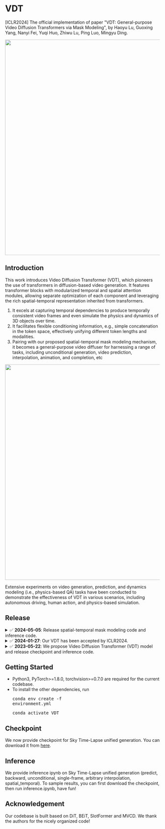 # VDT
[ICLR2024] The official implementation of paper "VDT: General-purpose Video Diffusion Transformers via Mask Modeling", by Haoyu Lu, Guoxing Yang, Nanyi Fei, Yuqi Huo, Zhiwu Lu, Ping Luo, Mingyu Ding.

<img src="VDT.png" width="700">

## Introduction
This work introduces Video Diffusion Transformer (VDT), which pioneers the use of transformers in diffusion-based video generation.
It features transformer blocks with modularized temporal and spatial attention modules, allowing separate optimization of each component and leveraging the rich spatial-temporal representation inherited from transformers.

1) It excels at capturing temporal dependencies to produce temporally consistent video frames and even simulate the physics and dynamics of 3D objects over time. 
2) It facilitates flexible conditioning information, e.g., simple concatenation in the token space, effectively unifying different token lengths and modalities. 
3) Pairing with our proposed spatial-temporal mask modeling mechanism, it becomes a general-purpose video diffuser for harnessing a range of tasks, including unconditional generation, video prediction, interpolation, animation, and completion, etc

<img src="example.png" width="700">

Extensive experiments on video generation, prediction, and dynamics modeling (i.e., physics-based QA) tasks have been conducted to demonstrate the effectiveness of VDT in various scenarios, including autonomous driving, human action, and physics-based simulation.

## Release

<details>
<summary>✅ <b>2024-05-05</b>: Release spatial-temporal mask modeling code and inference code.
</details>


<details>
<summary>✅ <b>2024-01-27</b>: Our VDT has been accepted by ICLR2024.

</details>

<details>
<summary>✅ <b>2023-05-22</b>: We propose Video Diffusion Transformer (VDT) model and release checkpoint and inference code. 

</details>


## Getting Started

- Python3, PyTorch>=1.8.0, torchvision>=0.7.0 are required for the current codebase.
- To install the other dependencies, run
<pre/>conda env create -f environment.yml</pre> 
<pre/>conda activate VDT</pre> 

## Checkpoint
We now provide checkpoint for Sky Time-Lapse unified generation. You can download it from <a href="https://drive.google.com/file/d/1WIAOm4n0HkmOHMhUj3y6wLLemtz_Xj8b/view?usp=sharing">here</a>.


## Inference
We provide inference ipynb on Sky Time-Lapse unified generation (predict, backward, unconditional, single-frame, arbitrary interpolation, spatial_temporal). To sample results, you can first download the checkpoint, then run inference.ipynb, have fun!


## Acknowledgement
Our codebase is built based on DiT, BEiT, SlotFormer and MVCD. We thank the authors for the nicely organized code!
